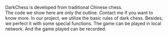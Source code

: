 DarkChess is developed from traditional Chinese chess.
<br />The code we show here are only the outline.
Contact me if you want to know more.
In our project, we utilize the basic rules of  dark chess. Besides, we perfect it with some special functions.
The game can be played in local network.
And the game played can be recorded.

